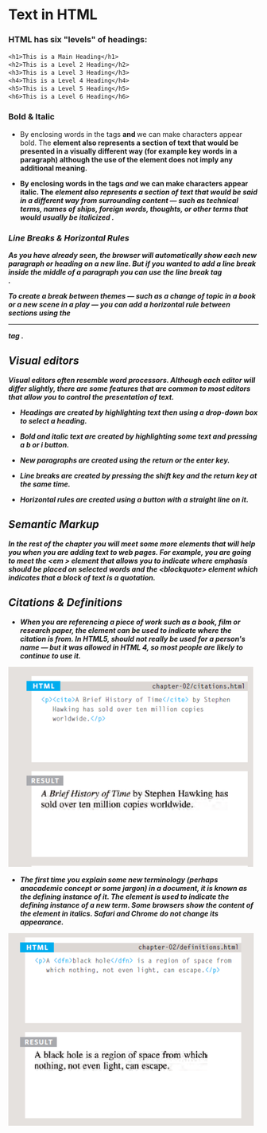 # Text in HTML
### HTML has six "levels" of headings:

```
<h1>This is a Main Heading</h1>
<h2>This is a Level 2 Heading</h2>
<h3>This is a Level 3 Heading</h3>
<h4>This is a Level 4 Heading</h4>
<h5>This is a Level 5 Heading</h5>
<h6>This is a Level 6 Heading</h6>
```
### Bold & Italic
* By enclosing words in the tags <b> and </b> we can make characters appear bold. The <b> element also represents a section of text that would be presented in a visually different way (for example key words in a paragraph) although the use of the <b> element does not imply any  additional meaning.
 
 * By enclosing words in the tags <i> and </i> we can make characters appear italic. The <i> element also represents a section of text that would be said in a different way from surrounding content — such as technical terms, names of ships, foreign words, thoughts, or other terms that would usually be italicized .

 ### Line Breaks & Horizontal Rules
As you have already seen, the browser will automatically show each new paragraph or heading on a new line. But if you wanted to add a line  break inside the middle of a paragraph you can use the line break tag <br />.

 To create a break between themes — such as a change of topic in a book or a new scene in a play — you can add a horizontal rule between sections
using the <hr /> tag .

## Visual editors
Visual editors often resemble word processors. Although each editor will differ slightly, there are some features that are common to most editors
that allow you to control the presentation of text.

* Headings are created by
highlighting text then using
a drop-down box to select a
heading. 

* Bold and italic text are
created by highlighting some
text and pressing a b or i
button. 

* New paragraphs are created
using the return or the enter
key.

* Line breaks are created by
pressing the shift key and the
return key at the same time.

* Horizontal rules are created
using a button with a straight
line on it.

## Semantic Markup
*In the rest of the chapter you will meet some more elements that will help you when you are adding text to web pages. For example, you are going to meet the \<em \> element that allows you to indicate where emphasis
should be placed on selected words and the \<blockquote\> element which  indicates that a block of text is a quotation.*

## Citations & Definitions

* When you are referencing a piece of work such as a book, film or  research paper, the <cite> element can be used to indicate where the citation is from.
In HTML5, <cite> should not really be used for a person's name — but it was allowed in HTML 4, so most people are likely to continue to use it.

![cite](citation.png)

* The first time you explain some new terminology (perhaps anacademic concept or some jargon) in a document, it is known as the defining instance of it. The <dfn> element is used to indicate the defining  instance of a new term. Some browsers show the content of the <dfn> element in italics. Safari and Chrome do not change its appearance.

![def](Definitions.png)



